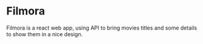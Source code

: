 # Filmora
Filmora is a react web app, using API to bring movies titles and some details to show them in a nice design.
